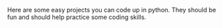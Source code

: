 Here are some easy projects you can code up in python. They should be fun and should help practice some coding skills.
